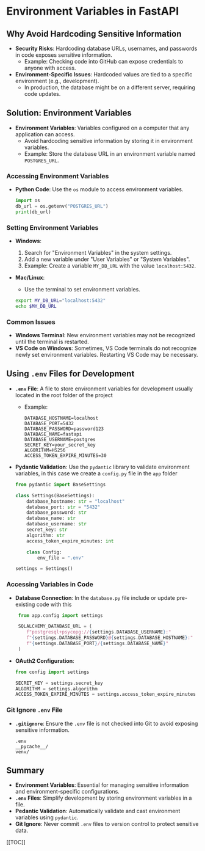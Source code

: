 # Environment Variables in FastAPI

## Why Avoid Hardcoding Sensitive Information

- **Security Risks**: Hardcoding database URLs, usernames, and passwords in code exposes sensitive information.
  - Example: Checking code into GitHub can expose credentials to anyone with access.
- **Environment-Specific Issues**: Hardcoded values are tied to a specific environment (e.g., development).
  - In production, the database might be on a different server, requiring code updates.

## Solution: Environment Variables

- **Environment Variables**: Variables configured on a computer that any application can access.
  - Avoid hardcoding sensitive information by storing it in environment variables.
  - Example: Store the database URL in an environment variable named `POSTGRES_URL`.

### Accessing Environment Variables

- **Python Code**: Use the `os` module to access environment variables.

  ```python
  import os
  db_url = os.getenv("POSTGRES_URL")
  print(db_url)
  ```

### Setting Environment Variables

- **Windows**:
  1. Search for "Environment Variables" in the system settings.
  2. Add a new variable under "User Variables" or "System Variables".
  3. Example: Create a variable `MY_DB_URL` with the value `localhost:5432`.
- **Mac/Linux**:
  - Use the terminal to set environment variables.

  ```bash
  export MY_DB_URL="localhost:5432"
  echo $MY_DB_URL
  ```

### Common Issues

- **Windows Terminal**: New environment variables may not be recognized until the terminal is restarted.
- **VS Code on Windows**: Sometimes, VS Code terminals do not recognize newly set environment variables. Restarting VS Code may be necessary.

## Using `.env` Files for Development

- **`.env` File**: A file to store environment variables for development usually located in the root folder of the project
  - Example:

    ```plain text
    DATABASE_HOSTNAME=localhost
    DATABASE_PORT=5432
    DATABASE_PASSWORD=password123
    DATABASE_NAME=fastapi
    DATABASE_USERNAME=postgres
    SECRET_KEY=your_secret_key
    ALGORITHM=HS256
    ACCESS_TOKEN_EXPIRE_MINUTES=30
    ```

- **Pydantic Validation**: Use the `pydantic` library to validate environment variables, in this case we create a `config.py` file in the `app` folder

  ```python
  from pydantic import BaseSettings

  class Settings(BaseSettings):
      database_hostname: str = "localhost"
      database_port: str = "5432"
      database_password: str
      database_name: str
      database_username: str
      secret_key: str
      algorithm: str
      access_token_expire_minutes: int

      class Config:
          env_file = ".env"

  settings = Settings()
  ```

### Accessing Variables in Code

- **Database Connection**: In the `database.py` file include or update pre-existing code with this

  ```python
   from app.config import settings

   SQLALCHEMY_DATABASE_URL = (
      f"postgresql+psycopg://{settings.DATABASE_USERNAME}:"
      f"{settings.DATABASE_PASSWORD}@{settings.DATABASE_HOSTNAME}:"
      f"{settings.DATABASE_PORT}/{settings.DATABASE_NAME}"
   )
  ```

- **OAuth2 Configuration**:

  ```python
  from config import settings

  SECRET_KEY = settings.secret_key
  ALGORITHM = settings.algorithm
  ACCESS_TOKEN_EXPIRE_MINUTES = settings.access_token_expire_minutes
  ```

### Git Ignore `.env` File

- **`.gitignore`**: Ensure the `.env` file is not checked into Git to avoid exposing sensitive information.

  ```
  .env
  __pycache__/
  venv/
  ```

## Summary

- **Environment Variables**: Essential for managing sensitive information and environment-specific configurations.
- **`.env` Files**: Simplify development by storing environment variables in a file.
- **Pedantic Validation**: Automatically validate and cast environment variables using `pydantic`.
- **Git Ignore**: Never commit `.env` files to version control to protect sensitive data.

[[TOC]]
